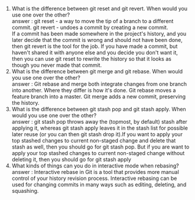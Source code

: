 <ol>
    <li>What is the difference between git reset and git revert. When would you use one over the other? <br>
    answer : git reset - a way to move the tip of a branch to a different commit. git revert - undoes a commit by creating a new commit.<br> If a commit has been made somewhere in the project's history, and you later decide that the commit is wrong and should not have been done, then git revert is the tool for the job. If you have made a commit, but haven't shared it with anyone else and you decide you don't want it, then you can use git reset to rewrite the history so that it looks as though you never made that commit.</li>
    <li>What is the difference between git merge and git rebase. When would you use one over the other?<br>
    answer : Git rebase and merge both integrate changes from one branch into another. Where they differ is how it's done. Git rebase moves a feature branch into a master. Git merge adds a new commit, preserving the history.</li>
    <li>What is the difference between git stash pop and git stash apply. When would you use one over the other?<br>
    answer : git stash pop throws away the (topmost, by default) stash after applying it, whereas git stash apply leaves it in the stash list for possible later reuse (or you can then git stash drop it).If you want to apply your top stashed changes to current non-staged change and delete that stash as well, then you should go for git stash pop. But if you are want to apply your top stashed changes to current non-staged change without deleting it, then you should go for git stash apply</li>
    <li>What kinds of things can you do in interactive mode when rebasing?<br>
    answer : Interactive rebase in Git is a tool that provides more manual control of your history revision process. Interactive rebasing can be used for changing commits in many ways such as editing, deleting, and squashing.</li>
</ol>